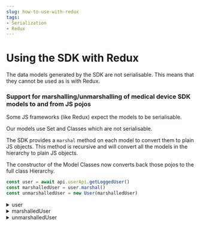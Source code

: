 ```yaml
---
slug: how-to-use-with-redux
tags:
- Serialization
- Redux
---
```


# Using the SDK with Redux

The data models generated by the SDK are not serialisable. This means that they cannot be used as is with Redux.

### Support for marshalling/unmarshalling of medical device SDK models to and from JS pojos

Some JS frameworks (like Redux) expect the models to be serialisable. 

Our models use Set and Classes which are not serialisable.

The SDK provides a `marshal` method on each model to convert them to plain JS objects. This method is recursive and will
convert all the models in the hierarchy to plain JS objects.

The constructor of the Model Classes now converts back those pojos to the full class Hierarchy.

<!-- file://code-samples/how-to/how-to-use-with-redux/index.mts snippet:marshal and unmarshal the currently logged user-->
```typescript
const user = await api.userApi.getLoggedUser()
const marshalledUser = user.marshal()
const unmarshalledUser = new User(marshalledUser)
```
<!-- output://code-samples/how-to/how-to-use-with-redux/user.txt -->
<details>
<summary>user</summary>

```json
{
  "id": "f7ec463c-44b4-414e-9e7f-f2cc0967cc01",
  "rev": "105-f0830a300c1283d86887a87ab828e211",
  "created": 1679919731079,
  "name": "Master HCP",
  "login": "master@b16baa.icure",
  "groupId": "ic-e2etest-medtech-docs",
  "healthcarePartyId": "b16baab3-b6a3-42a0-b4b5-8dc8e00cc806",
  "email": "master@b16baa.icure",
  "properties": {},
  "roles": {},
  "sharingDataWith": {
    "medicalInformation": {}
  },
  "authenticationTokens": {}
}
```
</details>

<!-- output://code-samples/how-to/how-to-use-with-redux/marshalledUser.txt -->
<details>
<summary>marshalledUser</summary>

```json
{
  "id": "f7ec463c-44b4-414e-9e7f-f2cc0967cc01",
  "rev": "105-f0830a300c1283d86887a87ab828e211",
  "created": 1679919731079,
  "name": "Master HCP",
  "login": "master@b16baa.icure",
  "groupId": "ic-e2etest-medtech-docs",
  "healthcarePartyId": "b16baab3-b6a3-42a0-b4b5-8dc8e00cc806",
  "email": "master@b16baa.icure",
  "properties": [],
  "roles": [],
  "sharingDataWith": {
    "medicalInformation": []
  },
  "authenticationTokens": {}
}
```
</details>

<!-- output://code-samples/how-to/how-to-use-with-redux/unmarshalledUser.txt -->
<details>
<summary>unmarshalledUser</summary>

```json
{
  "id": "f7ec463c-44b4-414e-9e7f-f2cc0967cc01",
  "rev": "105-f0830a300c1283d86887a87ab828e211",
  "created": 1679919731079,
  "name": "Master HCP",
  "login": "master@b16baa.icure",
  "groupId": "ic-e2etest-medtech-docs",
  "healthcarePartyId": "b16baab3-b6a3-42a0-b4b5-8dc8e00cc806",
  "email": "master@b16baa.icure",
  "properties": {},
  "roles": {},
  "sharingDataWith": {
    "medicalInformation": {}
  },
  "authenticationTokens": {}
}
```
</details>
